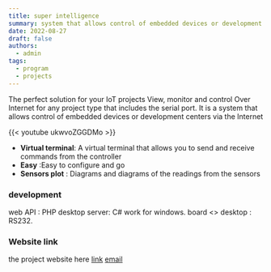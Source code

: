 ```yaml
---
title: super intelligence
summary: system that allows control of embedded devices or development centers via the Internet
date: 2022-08-27
draft: false
authors:
  - admin
tags:
  - program
  - projects
---
```

 
The perfect solution for your IoT projects
View, monitor and control Over Internet for any project type that includes the serial port.
It is a system that allows control of embedded devices or development centers via the Internet

{{< youtube ukwvoZGGDMo >}}

- **Virtual terminal**: A virtual terminal that allows you to send and receive commands from the controller
- **Easy** :Easy to configure and go
- **Sensors plot** : Diagrams and diagrams of the readings from the sensors


### development

web API : PHP
desktop server: C# work for windows.
board <> desktop : RS232.

### Website link

the project website here  [link](https://khaledhamidi.github.io/superIntelligence/)
[email](engkhamidi@gmail.com)